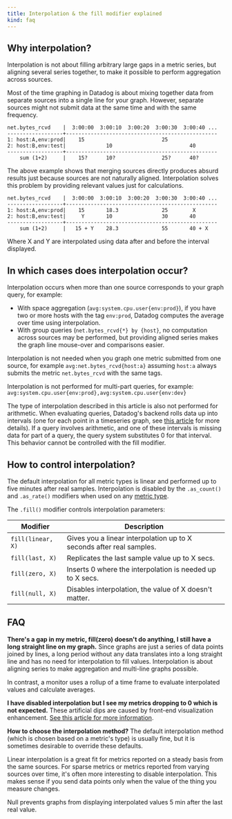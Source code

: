 ```yaml
---
title: Interpolation & the fill modifier explained
kind: faq
---
```


## Why interpolation?

Interpolation is not about filling arbitrary large gaps in a metric series, but aligning several series together, to make it possible to perform aggregation across sources.

Most of the time graphing in Datadog is about mixing together data from separate sources into a single line for your graph. However, separate sources might not submit data at the same time and with the same frequency.

```
net.bytes_rcvd    |  3:00:00  3:00:10  3:00:20  3:00:30  3:00:40 ...
------------------+-------------------------------------------------
1: host:A,env:prod|    15                         25
2: host:B,env:test|             10                         40
------------------+-------------------------------------------------
    sum (1+2)     |    15?      10?               25?      40?
```

The above example shows that merging sources directly produces absurd results just because sources are not naturally aligned. Interpolation solves this problem by providing relevant values just for calculations.

```
net.bytes_rcvd    |  3:00:00  3:00:10  3:00:20  3:00:30  3:00:40 ...
------------------+-------------------------------------------------
1: host:A,env:prod|    15       18.3              25        X
2: host:B,env:test|     Y       10                30       40
------------------+-------------------------------------------------
    sum (1+2)     |   15 + Y    28.3              55       40 + X
```

Where X and Y are interpolated using data after and before the interval displayed.

## In which cases does interpolation occur?

Interpolation occurs when more than one source corresponds to your graph query, for example:

* With space aggregation (`avg:system.cpu.user{env:prod}`), if you have two or more hosts with the tag `env:prod`, Datadog computes the average over time using interpolation.
* With group queries (`net.bytes_rcvd{*} by {host}`, no computation across sources may be performed, but providing aligned series makes the graph line mouse-over and comparisons easier.

Interpolation is not needed when you graph one metric submitted from one source, for example `avg:net.bytes_rcvd{host:a}` assuming `host:a` always submits the metric `net.bytes_rcvd` with the same tags.

Interpolation is not performed for multi-part queries, for example: `avg:system.cpu.user{env:prod},avg:system.cpu.user{env:dev}`

The type of interpolation described in this article is also not performed for arithmetic. When evaluating queries, Datadog's backend rolls data up into intervals (one for each point in a timeseries graph, see [this article][1] for more details). If a query involves arithmetic, and one of these intervals is missing data for part of a query, the query system substitutes 0 for that interval. This behavior cannot be controlled with the fill modifier.

## How to control interpolation?

The default interpolation for all metric types is linear and performed up to five minutes after real samples. Interpolation is disabled by the `.as_count()` and `.as_rate()` modifiers when used on any [metric type][2].

The `.fill()` modifier controls interpolation parameters:

| Modifier          | Description                                                          |
|-------------------|----------------------------------------------------------------------|
| `fill(linear, X)` | Gives you a linear interpolation up to X seconds after real samples. |
| `fill(last, X)`   | Replicates the last sample value up to X secs.                       |
| `fill(zero, X)`   | Inserts 0 where the interpolation is needed up to X secs.            |
| `fill(null, X)`   | Disables interpolation, the value of X doesn't matter.               |

## FAQ

**There's a gap in my metric, fill(zero) doesn't do anything, I still have a long straight line on my graph.**
Since graphs are just a series of data points joined by lines, a long period without any data translates into a long straight line and has no need for interpolation to fill values. Interpolation is about aligning series to make aggregation and multi-line graphs possible.

In contrast, a monitor uses a rollup of a time frame to evaluate interpolated values and calculate averages.

**I have disabled interpolation but I see my metrics dropping to 0 which is not expected.**
These artificial dips are caused by front-end visualization enhancement. [See this article for more information][3].

**How to choose the interpolation method?**
The default interpolation method (which is chosen based on a metric's type) is usually fine, but it is sometimes desirable to override these defaults.

Linear interpolation is a great fit for metrics reported on a steady basis from the same sources. For sparse metrics or metrics reported from varying sources over time, it's often more interesting to disable interpolation. This makes sense if you send data points only when the value of the thing you measure changes.

Null prevents graphs from displaying interpolated values 5 min after the last real value.

[1]: /graphing/functions
[2]: /developers/metrics/types
[3]: /graphing/faq/i-see-unexpected-drops-to-zero-on-my-graph-why
